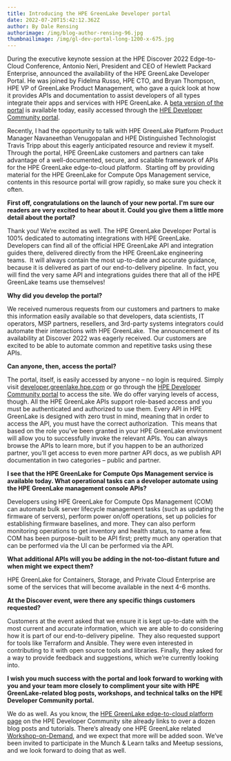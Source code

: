 ```yaml
---
title: Introducing the HPE GreenLake Developer portal
date: 2022-07-20T15:42:12.362Z
author: By Dale Rensing
authorimage: /img/blog-author-rensing-96.jpg
thumbnailimage: /img/gl-dev-portal-long-1200-x-675.jpg
---
```

<!--StartFragment-->

During the executive keynote session at the HPE Discover 2022 Edge-to-Cloud Conference, Antonio Neri, President and CEO of Hewlett Packard Enterprise, announced the availability of the HPE GreenLake Developer Portal. He was joined by Fidelma Russo, HPE CTO, and Bryan Thompson, HPE VP of GreenLake Product Management, who gave a quick look at how it provides APIs and documentation to assist developers of all types integrate their apps and services with HPE GreenLake. A [beta version of the portal](https://developer.greenlake.hpe.com/docs/greenlake) is available today, easily accessed through the [HPE Developer Community portal](https://developer.hpe.com/).

Recently, I had the opportunity to talk with HPE GreenLake Platform Product Manager Navaneethan Venugopalan and HPE Distinguished Technologist Travis Tripp about this eagerly anticipated resource and review it myself. Through the portal, HPE GreenLake customers and partners can take advantage of a well-documented, secure, and scalable framework of APIs for the HPE GreenLake edge-to-cloud platform.  Starting off by providing material for the HPE GreenLake for Compute Ops Management service, contents in this resource portal will grow rapidly, so make sure you check it often.

**First off, congratulations on the launch of your new portal. I'm sure our readers are very excited to hear about it. Could you give them a little more detail about the portal?**

Thank you! We’re excited as well. The HPE GreenLake Developer Portal is 100% dedicated to automating integrations with HPE GreenLake. Developers can find all of the official HPE GreenLake API and integration guides there, delivered directly from the HPE GreenLake engineering teams.  It will always contain the most up-to-date and accurate guidance, because it is delivered as part of our end-to-delivery pipeline.  In fact, you will find the very same API and integrations guides there that all of the HPE GreenLake teams use themselves!

**Why did you develop the portal?**

We received numerous requests from our customers and partners to make this information easily available so that developers, data scientists, IT operators, MSP partners, resellers, and 3rd-party systems integrators could automate their interactions with HPE GreenLake.  The announcement of its availability at Discover 2022 was eagerly received. Our customers are excited to be able to automate common and repetitive tasks using these APIs.

**Can anyone, then, access the portal?**

The portal, itself, is easily accessed by anyone – no login is required. Simply visit [developer.greenlake.hpe.com](https://developer.greenlake.hpe.com/) or go through the [HPE Developer Community portal](https://developer.hpe.com/) to access the site. We do offer varying levels of access, though. All the HPE GreenLake APIs support role-based access and you must be authenticated and authorized to use them. Every API in HPE GreenLake is designed with zero trust in mind, meaning that in order to access the API, you must have the correct authorization.  This means that based on the role you’ve been granted in your HPE GreenLake environment will allow you to successfully invoke the relevant APIs. You can always browse the APIs to learn more, but if you happen to be an authorized partner, you’ll get access to even more partner API docs, as we publish API documentation in two categories – public and partner.

**I see that the HPE GreenLake for Compute Ops Management service is available today. What operational tasks can a developer automate using the HPE GreenLake management console APIs?**

Developers using HPE GreenLake for Compute Ops Management (COM) can automate bulk server lifecycle management tasks (such as updating the firmware of servers), perform power on/off operations, set up policies for establishing firmware baselines, and more. They can also perform monitoring operations to get inventory and health status, to name a few. COM has been purpose-built to be API first; pretty much any operation that can be performed via the UI can be performed via the API.

**What additional APIs will you be adding in the not-too-distant future and when might we expect them?**

HPE GreenLake for Containers, Storage, and Private Cloud Enterprise are some of the services that will become available in the next 4-6 months.

**At the Discover event, were there any specific things customers requested?**

Customers at the event asked that we ensure it is kept up-to-date with the most current and accurate information, which we are able to do considering how it is part of our end-to-delivery pipeline.  They also requested support for tools like Terraform and Ansible. They were even interested in contributing to it with open source tools and libraries. Finally, they asked for a way to provide feedback and suggestions, which we’re currently looking into.

**I wish you much success with the portal and look forward to working with you and your team more closely to compliment your site with HPE GreenLake-related blog posts, workshops, and technical talks on the HPE Developer Community portal.**

We do as well. As you know, the [HPE GreenLake edge-to-cloud platform page](https://developer.hpe.com/platform/hpe-greenlake/home/) on the HPE Developer Community site already links to over a dozen blog posts and tutorials. There’s already one HPE GreenLake related [Workshop-on-Demand](https://developer.hpe.com/hackshack/workshops), and we expect that more will be added soon. We’ve been invited to participate in the Munch & Learn talks and Meetup sessions, and we look forward to doing that as well.

<!--EndFragment-->